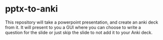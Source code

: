 # pptx-to-anki
This repository will take a powerpoint presentation, and create an anki deck from it. It will present to you a GUI where you can choose to write a question for the slide or just skip the slide to not add it to your Anki deck.
